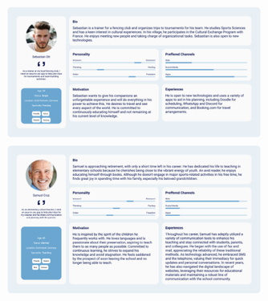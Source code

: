 ![sebastian](../assets/images/persona_sebastian.png)

![samuel](../assets/images/persona_samuel.png)
